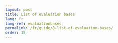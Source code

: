 ```yaml
---
layout: post
title: List of evaluation bases
lang: fr
lang-ref: evaluationbases
permalink: /fr/guide/8-list-of-evaluation-bases/
order: 15
---
```

